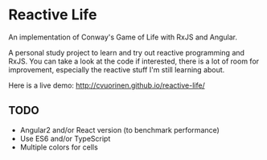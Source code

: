 # Reactive Life

An implementation of Conway's Game of Life with RxJS and Angular.

A personal study project to learn and try out reactive programming and RxJS.
You can take a look at the code if interested, there is a lot of room for improvement,
especially the reactive stuff I'm still learning about.

Here is a live demo: http://cvuorinen.github.io/reactive-life/

## TODO

* Angular2 and/or React version (to benchmark performance)
* Use ES6 and/or TypeScript
* Multiple colors for cells
